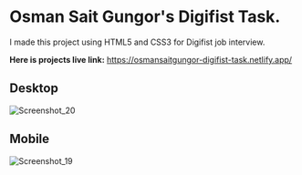 # Osman Sait Gungor's Digifist Task.

I made this project using HTML5 and CSS3 for Digifist job interview.

**Here is projects live link:**
https://osmansaitgungor-digifist-task.netlify.app/


## Desktop
![Screenshot_20](https://user-images.githubusercontent.com/88652054/183836185-c6488deb-7874-4afb-af33-f0c60f4d05dd.png)
## Mobile 
![Screenshot_19](https://user-images.githubusercontent.com/88652054/183836235-57a8aa99-7e2d-4451-b57e-1bf6163c75ca.png)
